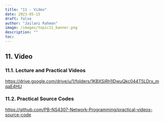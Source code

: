 ```yaml
---
title: "11 - Video"
date: 2023-05-15
draft: false
author: "Jailani Rahman"
image: /images/topic11_banner.png
description: ""
toc:
---
```


## 11. Video

### 11.1. Lecture and Practical Videos

<a href="https://drive.google.com/drive/u/1/folders/1KBXSjRh1lDwuQkc044T5LDrx_mqaE4HU">https://drive.google.com/drive/u/1/folders/1KBXSjRh1lDwuQkc044T5LDrx_mqaE4HU</a>

### 11.2. Practical Source Codes

<a href="https://github.com/PB-NS4307-Network-Programming/practical-videos-source-code">https://github.com/PB-NS4307-Network-Programming/practical-videos-source-code</a>